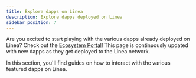 ```yaml
---
title: Explore dapps on Linea
description: Explore dapps deployed on Linea
sidebar_position: 7
---
```


Are you excited to start playing with the various dapps already deployed on Linea? Check out the [Ecosystem Portal](https://goerli.linea.build/explore)! This page is continuously updated with new dapps as they get deployed to the Linea network.

In this section, you'll find guides on how to interact with the various featured dapps on Linea.
